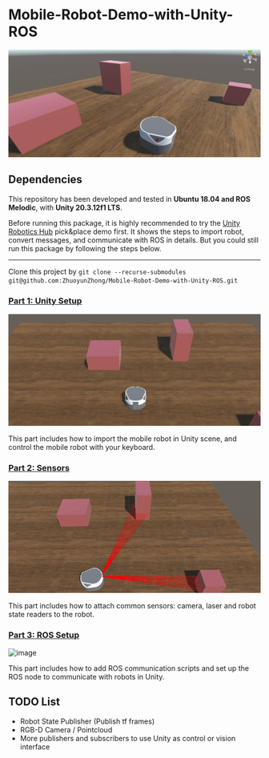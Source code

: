 # Mobile-Robot-Demo-with-Unity-ROS

![image](demo/freight_in_unity.jpg)

## Dependencies

This repository has been developed and tested in **Ubuntu 18.04 and ROS Melodic**, with **Unity 20.3.12f1 LTS**.

Before running this package, it is highly recommended to try the [Unity Robotics Hub](https://github.com/Unity-Technologies/Unity-Robotics-Hub) pick&place demo first. It shows the steps to import robot, convert messages, and communicate with ROS in details. But you could still run this package by following the steps below.

---

Clone this project by `git clone --recurse-submodules git@github.com:ZhuoyunZhong/Mobile-Robot-Demo-with-Unity-ROS.git  `

### [Part 1: Unity Setup](part1_unity.md) 

![image](demo/navigating.gif)

This part includes how to import the mobile robot in Unity scene, and control the mobile robot with your keyboard.

### [Part 2: Sensors](part2_sensors.md) 

![image](demo/laser.gif)

This part includes how to attach common sensors: camera, laser and robot state readers to the robot.

### [Part 3: ROS Setup](part3_ros.md) 

![image](demo/ros.jpg)

This part includes how to add ROS communication scripts and set up the ROS node to communicate with robots in Unity.

## TODO List

- Robot State Publisher (Publish tf frames)
- RGB-D Camera / Pointcloud 
- More publishers and subscribers to use Unity as control or vision interface

